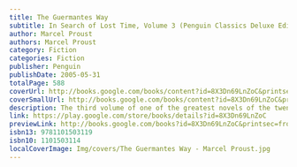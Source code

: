 ```yaml
---
title: The Guermantes Way
subtitle: In Search of Lost Time, Volume 3 (Penguin Classics Deluxe Edition)
author: Marcel Proust
authors: Marcel Proust
category: Fiction
categories: Fiction
publisher: Penguin
publishDate: 2005-05-31
totalPage: 588
coverUrl: http://books.google.com/books/content?id=8X3Dn69LnZoC&printsec=frontcover&img=1&zoom=1&edge=curl&source=gbs_api
coverSmallUrl: http://books.google.com/books/content?id=8X3Dn69LnZoC&printsec=frontcover&img=1&zoom=5&edge=curl&source=gbs_api
description: The third volume of one of the greatest novels of the twentieth century Mark Treharne's acclaimed new translation of The Guermantes Way will introduce a new generation of American readers to the literary richness of Marcel Proust. The third volume in Penguin Classics' superb new edition of In Search of Lost Time—the first completely new translation of Proust's masterpiece since the 1920s—brings us a more comic and lucid prose than English readers have previously been able to enjoy. After the relative intimacy of the first two volumes of In Search of Lost Time, The Guermantes Way opens up a vast, dazzling landscape of fashionable Parisian life in the late nineteenth century, as the narrator enters the brilliant, shallow world of the literary and aristocratic salons. Both a salute to and a devastating satire of a time, place, and culture, The Guermantes Way defines the great tradition of novels that follow the initiation of a young man into the ways of the world.
link: https://play.google.com/store/books/details?id=8X3Dn69LnZoC
previewLink: http://books.google.com/books?id=8X3Dn69LnZoC&printsec=frontcover&dq=The+Guermantes+Way&hl=&as_pt=BOOKS&cd=5&source=gbs_api
isbn13: 9781101503119
isbn10: 1101503114
localCoverImage: Img/covers/The Guermantes Way - Marcel Proust.jpg
---
```

